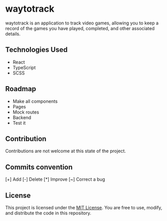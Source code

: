 # waytotrack

waytotrack is an application to track video games, allowing you to keep a record of the games you have played, completed, and other associated details.

## Technologies Used

- React
- TypeScript
- SCSS

## Roadmap

- Make all components
- Pages
- Mock routes
- Backend
- Test it

## Contribution

Contributions are not welcome at this state of the project.

## Commits convention

[+] Add
[-] Delete
[*] Improve
[~] Correct a bug

## License

This project is licensed under the [MIT License](LICENSE). You are free to use, modify, and distribute the code in this repository.
